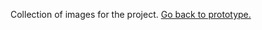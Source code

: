 Collection of images for the project.
[Go back to prototype.](https://github.com/gowebUSA/MSSA-Project/tree/master/TSQL/Project-Step-7/prototype#table-of-contents)
